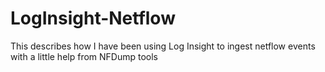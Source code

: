 # LogInsight-Netflow
This describes how I have been using Log Insight to ingest netflow events with a little help from NFDump tools
